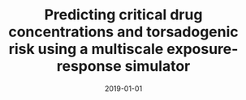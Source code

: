 ---
title: "Predicting critical drug concentrations and torsadogenic risk using a multiscale exposure-response simulator"
collection: publications
permalink: /publication/2019-01-01-Predicting-critical-drug-concentrations-and-torsadogenic-risk-using-a-multiscale-exposure-response-simulator
date: 2019-01-01
venue: 'Progress in biophysics and molecular biology'
paperurl: 'https://www.sciencedirect.com/science/article/pii/S0079610718300622'
citation: ' Francisco Sahli,  Jiang Yao,  Anna Sher,  Ellen Kuhl, &quot;Predicting critical drug concentrations and torsadogenic risk using a multiscale exposure-response simulator.&quot; Progress in biophysics and molecular biology, 2019.'
authors: 'Francisco Sahli, Jiang Yao, Anna Sher, Ellen Kuhl'
---